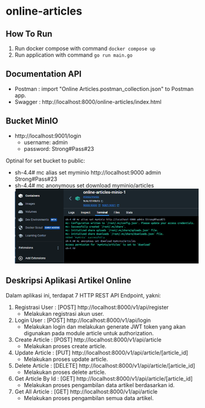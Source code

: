 # online-articles

## How To Run

1. Run docker compose with command `docker compose up`
2. Run application with command `go run main.go`

## Documentation API
- Postman : import "Online Articles.postman_collection.json" to Postman app.
- Swagger : http://localhost:8000/online-articles/index.html

## Bucket MinIO
- http://localhost:9001/login
    - username: admin
    - password: Strong#Pass#23

Optinal for set bucket to public:
- sh-4.4# mc alias set myminio http://localhost:9000 admin Strong#Pass#23
- sh-4.4# mc anonymous set download myminio/articles
![Alt text](/img/1.png)

## Deskripsi Aplikasi Artikel Online
Dalam aplikasi ini, terdapat 7 HTTP REST API Endpoint, yakni:
1. Registrasi User : [POST] http://localhost:8000/v1/api/register
   - Melakukan registrasi akun user.
2. Login User : [POST] http://localhost:8000/v1/api/login
   - Melakukan login dan melakukan generate JWT token yang akan digunakan pada module article untuk authorization.
3. Create Article : [POST] http://localhost:8000/v1/api/article
   - Melakukan proses create article. 
4. Update Article : [PUT] http://localhost:8000/v1/api/article/[article_id]
   - Melakukan proses update article. 
5. Delete Article : [DELETE] http://localhost:8000/v1/api/article/[article_id]
   - Melakukan proses delete article. 
6. Get Article By Id : [GET] http://localhost:8000/v1/api/article/[article_id]
   - Melakukan proses pengambilan data artikel berdasarkan id. 
7. Get All Article : [GET] http://localhost:8000/v1/api/article
   - Melakukan proses pengambilan semua data artikel. 